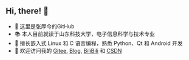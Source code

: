 ## Hi, there! 👋

+ 🌱 这里是张厚今的GitHub
+ 📚 本人目前就读于山东科技大学，电子信息科学与技术专业
+ 🎯 擅长嵌入式 Linux 和 C 语言编程，熟悉 Python、Qt 和 Android 开发
+ 💬 欢迎访问我的 [Gitee](https://gitee.com/zhj0125/), [Blog](http://forever305.cn/), [BiliBili](https://space.bilibili.com/34749981/) 和 [CSDN](https://me.csdn.net/ZHJ123CSDN/)
<!-- [![Anurag's github stats](https://github-readme-stats.vercel.app/api?username=ZHJ0125&show_icons=true&icon_color=1E90FF)](https://github.com/ZHJ0125) -->

